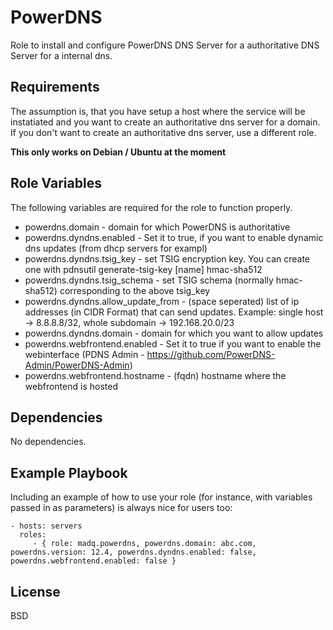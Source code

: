 PowerDNS
=========

Role to install and configure PowerDNS DNS Server for a authoritative DNS Server for a internal dns.

Requirements
------------

The assumption is, that you have setup a host where the service will be instatiated and you want to create an authoritative dns server for a domain. If you don't want to create an authoritative dns server, use a different role.

**This only works on Debian / Ubuntu at the moment**

Role Variables
--------------

The following variables are required for the role to function properly.

- powerdns.domain - domain for which PowerDNS is authoritative
- powerdns.dyndns.enabled - Set it to true, if you want to enable dynamic dns updates (from dhcp servers for exampl)
- powerdns.dyndns.tsig_key - set TSIG encryption key. You can create one with pdnsutil generate-tsig-key [name] hmac-sha512
- powerdns.dyndns.tsig_schema - set TSIG schema (normally hmac-sha512) corresponding to the above tsig_key
- powerdns.dyndns.allow_update_from - (space seperated) list of ip addresses (in CIDR Format) that can send updates. Example: single host -> 8.8.8.8/32, whole subdomain -> 192.168.20.0/23 
- powerdns.dyndns.domain - domain for which you want to allow updates
- powerdns.webfrontend.enabled - Set it to true if you want to enable the webinterface (PDNS Admin - https://github.com/PowerDNS-Admin/PowerDNS-Admin)
- powerdns.webfrontend.hostname - (fqdn) hostname where the webfrontend is hosted

Dependencies
------------

No dependencies.

Example Playbook
----------------

Including an example of how to use your role (for instance, with variables passed in as parameters) is always nice for users too:

    - hosts: servers
      roles:
         - { role: madq.powerdns, powerdns.domain: abc.com, powerdns.version: 12.4, powerdns.dyndns.enabled: false, powerdns.webfrontend.enabled: false }

License
-------

BSD

